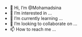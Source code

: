 - 👋 Hi, I’m @Mohamadsina
- 👀 I’m interested in ...
- 🌱 I’m currently learning ...
- 💞️ I’m looking to collaborate on ...
- 📫 How to reach me ...

<!---
Mohamadsina/Mohamadsina is a ✨ special ✨ repository because its `README.md` (this file) appears on your GitHub profile.
You can click the Preview link to take a look at your changes.
--->
